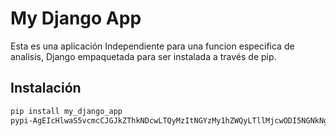 # My Django App

Esta es una aplicación Independiente para una funcion especifica de analisis, Django empaquetada para ser instalada a través de pip.

## Instalación

```bash
pip install my_django_app
pypi-AgEIcHlwaS5vcmcCJGJkZThkNDcwLTQyMzItNGYzMy1hZWQyLTllMjcwODI5NGNkNgACKlszLCIxYTllYzg3OC1kOTlhLTRmZWItOWMwNi1lODBmNmQ0ZTdkNDAiXQAABiB3yJOkFZYa5PJB-_DnAGopG0ppMoJwna7lHH2bcml0TA